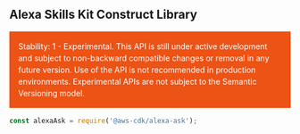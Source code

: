 ## Alexa Skills Kit Construct Library
<div class="stability_label"
     style="background-color: #EC5315; color: white !important; margin: 0 0 1rem 0; padding: 1rem; line-height: 1.5;">
  Stability: 1 - Experimental. This API is still under active development and subject to non-backward
  compatible changes or removal in any future version. Use of the API is not recommended in production
  environments. Experimental APIs are not subject to the Semantic Versioning model.
</div>


```ts
const alexaAsk = require('@aws-cdk/alexa-ask');
```